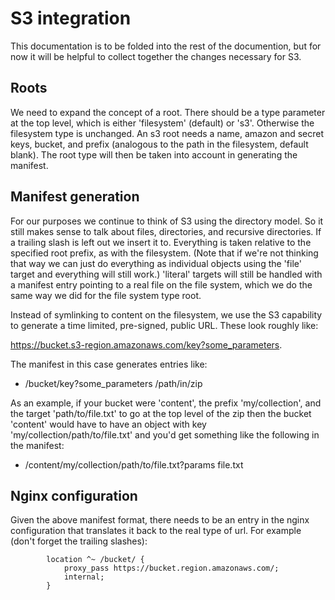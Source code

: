 # S3 integration

This documentation is to be folded into the rest of the documention, but for now it will be helpful to collect 
together the changes necessary for S3. 

## Roots

We need to expand the concept of a root. There should be a type parameter at the top level, which is either 
'filesystem' (default) or 's3'. Otherwise the filesystem type is unchanged. An s3 root needs a name, amazon and secret keys,
bucket, and prefix (analogous to the path in the filesystem, default blank). The root type will then be taken into account in
generating the manifest.

## Manifest generation

For our purposes we continue to think of S3 using the directory model. So it still makes sense to talk about files, 
directories, and recursive directories. If a trailing slash is left out we insert it to. Everything is taken relative
to the specified root prefix, as with the filesystem. (Note that if we're not thinking that way we can just do everything
as individual objects using the 'file' target and everything will still work.) 'literal' targets will still be handled
with a manifest entry pointing to a real file on the file system, which we do the same way we did for the file system
type root.

Instead of symlinking to content on the filesystem, we use the S3 capability to generate a time limited, pre-signed, 
public URL. These look roughly like:

https://bucket.s3-region.amazonaws.com/key?some_parameters.

The manifest in this case generates entries like:

- <size> /bucket/key?some_parameters /path/in/zip

As an example, if your bucket were 'content', the prefix 'my/collection', and the target 'path/to/file.txt' to go at 
the top level of the zip then the bucket 'content' would have to have an object with key 'my/collection/path/to/file.txt' 
and you'd get something like the following in the manifest:

- <size of file.txt> /content/my/collection/path/to/file.txt?params file.txt 

## Nginx configuration

Given the above manifest format, there needs to be an entry in the nginx configuration that translates it back to the
real type of url. For example (don't forget the trailing slashes):

```
        location ^~ /bucket/ {
            proxy_pass https://bucket.region.amazonaws.com/;
            internal;
        }

```